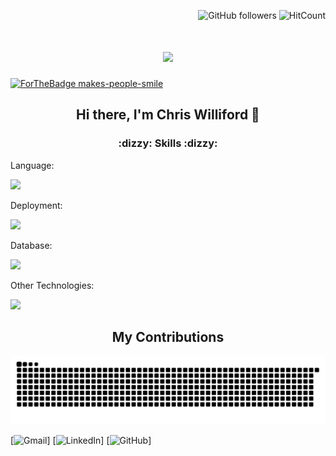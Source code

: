 <p align="right">
    <img alt="GitHub followers" src="https://img.shields.io/github/followers/AGiggleSniffer.svg?style=social&label=Follow&maxAge=2592000" />
    <img alt="HitCount" src="https://hits.dwyl.com/AGiggleSniffer/AGiggleSniffer.svg?style=flat-square&show=unique" />
</p>

<h1 align="center">
  <img src="https://readme-typing-svg.demolab.com/?size=35&center=true&lines=⚡+Full+Stack+Tech+⚡;💻+Hardware+Expert+💻;🍰+Food+Enthusiast+🍜;👾+Aspiring+Game+Dev+👾;🎮+Indie+Game+Enthusiast+🎮"/>
</h1>

[![ForTheBadge makes-people-smile](http://ForTheBadge.com/images/badges/makes-people-smile.svg)](http://ForTheBadge.com)

<h2 align="center">
  Hi there, I'm Chris Williford 👋
</h2>

<h3 align="center">:dizzy: Skills :dizzy:</h3>
<p>
  Language:
</p>
<img src="https://skillicons.dev/icons?i=html,css,svg,cs,js,py,cs,powershell,regex" />
<p>
  Deployment:
</p>
<img src="https://skillicons.dev/icons?i=github,git,bitbucket,docker,githubactions" />
<p>
  Database:
</p>
<img src="https://skillicons.dev/icons?i=postgres,sequelize,mysql,sqlite" />
<p>
  Other Technologies:
</p>
<img src="https://skillicons.dev/icons?i=windows,linux,raspberrypi,nodejs,npm,vite,threejs,react,redux,unity,postman,ps,visualstudio,vscode" />

<div align="center">
  <h2 align="center">
    My Contributions
  </h2>
  <picture>
    <source media="(prefers-color-scheme: dark)" srcset="https://github.com/AGiggleSniffer/AGiggleSniffer/blob/output/github-contribution-grid-snake-dark.svg" />
    <source media="(prefers-color-scheme: light)" srcset="https://github.com/AGiggleSniffer/AGiggleSniffer/blob/output/github-contribution-grid-snake.svg" />
    <img alt="github-snake" src="https://github.com/AGiggleSniffer/AGiggleSniffer/blob/output/github-contribution-grid-snake-dark.svg" />
  </picture>
</div>

[![Gmail](https://img.shields.io/badge/Gmail-D14836?style=for-the-badge&logo=gmail&logoColor=white)]
[![LinkedIn](https://img.shields.io/badge/LinkedIn-0077B5?style=for-the-badge&logo=linkedin&logoColor=white)]
[![GitHub](https://img.shields.io/badge/GitHub-100000?style=for-the-badge&logo=github&logoColor=white)]

<!--
**AGiggleSniffer/AGiggleSniffer** is a ✨ _special_ ✨ repository because its `README.md` (this file) appears on your GitHub profile.

Here are some ideas to get you started:

- 🔭 I’m currently working on ...
- 🌱 I’m currently learning ...
- 👯 I’m looking to collaborate on ...
- 🤔 I’m looking for help with ...
- 💬 Ask me about ...
- 📫 How to reach me: ...
- 😄 Pronouns: ...
- ⚡ Fun fact: ...
-->
